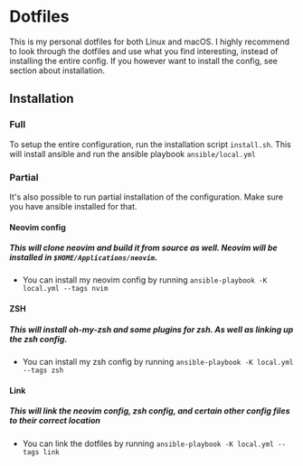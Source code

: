 # Dotfiles

This is my personal dotfiles for both Linux and macOS. I highly recommend to look through the dotfiles and use what you find interesting, instead of installing the entire config. If you however want to install the config, see section about installation.

## Installation

### Full

To setup the entire configuration, run the installation script `install.sh`. This will install ansible and run the ansible playbook `ansible/local.yml`

### Partial

It's also possible to run partial installation of the configuration. Make sure you have ansible installed for that.

#### Neovim config

##### This will clone neovim and build it from source as well. Neovim will be installed in `$HOME/Applications/neovim`.

- You can install my neovim config by running `ansible-playbook -K local.yml --tags nvim`

#### ZSH

##### This will install oh-my-zsh and some plugins for zsh. As well as linking up the zsh config.

- You can install my zsh config by running `ansible-playbook -K local.yml --tags zsh`

#### Link

##### This will link the neovim config, zsh config, and certain other config files to their correct location

- You can link the dotfiles by running `ansible-playbook -K local.yml --tags link`
